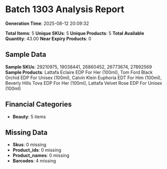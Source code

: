# Batch 1303 Analysis Report

**Generation Time**: 2025-08-12 20:09:32

**Total Items**: 5
**Unique SKUs**: 5
**Unique Products**: 5
**Total Available Quantity**: 43.00
**Near Expiry Products**: 0

## Sample Data
**Sample SKUs**: 29210975, 19038441, 26860452, 26773674, 27892569
**Sample Products**: Lattafa Eclaire EDP For Her (100ml), Tom Ford Black Orchid EDP For Unisex (100ml), Calvin Klein Euphoria EDT For Him (100ml), Beverly Hills Tova EDP For Her (100ml), Lattafa Velvet Rose EDP For Unisex (100ml)

## Financial Categories
- **Beauty**: 5 items

## Missing Data
- **Skus**: 0 missing
- **Product_ids**: 0 missing
- **Product_names**: 0 missing
- **Barcodes**: 4 missing
